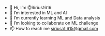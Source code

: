 - 👋 Hi, I’m @Sirius1616
- 👀 I’m interested in ML and AI
- 🌱 I’m currently learning ML and Data analysis
- 💞️ I’m looking to collaborate on ML challenge
- 📫 How to reach me siriusa1.615@gmail.com

<!---
Sirius1616/Sirius1616 is a ✨ special ✨ repository because its `README.md` (this file) appears on your GitHub profile.
You can click the Preview link to take a look at your changes.
--->
